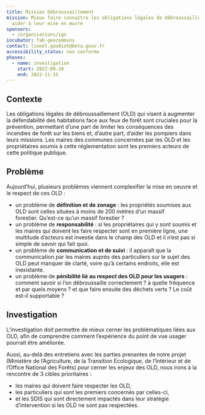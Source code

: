 ```yaml
---
title: Mission Débroussaillement
mission: Mieux faire connaître les obligations légales de débroussaillement et
  aider à leur mise en œuvre
sponsors:
  - /organisations/ign
incubator: fab-geocommuns
contact: lionel.gaudiot@beta.gouv.fr
accessibility_status: non conforme
phases:
  - name: investigation
    start: 2022-09-20
    end: 2022-11-15
---
```

## Contexte

Les obligations légales de débroussaillement (OLD) qui visent à augmenter la défendabilité des habitations face aux feux de forêt sont cruciales pour la prévention, permettant d’une part de limiter les conséquences des incendies de forêt sur les biens et, d’autre part, d’aider les pompiers dans leurs missions. Les maires des communes concernées par les OLD et les propriétaires soumis à cette réglementation sont les premiers acteurs de cette politique publique.

## Problème

Aujourd’hui, plusieurs problèmes viennent complexifier la mise en oeuvre et le respect de ces OLD : 

* un problème de **définition et de zonage** : les propriétés soumises aux OLD sont celles situées à moins de 200 mètres d’un massif forestier. Qu’est-ce qu’un massif forestier ?
* un problème de **responsabilité** : si les propriétaires qui y sont soumis et les maires qui doivent les faire respecter sont en première ligne, une multitude d’acteurs est investie dans le champ des OLD et il n’est pas si simple de savoir qui fait quoi.
* un problème de **communication et de suivi** : il apparaît que la communication par les maires auprès des particuliers sur le sujet des OLD peut manquer de clarté, voire qu’à certains endroits, elle est inexistante.
* un problème de **pénibilité lié au respect des OLD pour les usagers** : comment savoir si l’on débroussaille correctement ? à quelle fréquence et par quels moyens ? et que faire ensuite des déchets verts ? Le coût est-il supportable ?

## Investigation

L’investigation doit permettre de mieux cerner les problématiques liées aux OLD, afin de comprendre comment l’expérience du point de vue usager pourrait être améliorée.

Aussi, au-delà des entretiens avec les parties prenantes de notre projet (Ministère de l’Agriculture, de la Transition Ecologique, de l’Intérieur et de l’Office National des Forêts) pour cerner les enjeux des OLD, nous irons à la rencontre de 3 cibles prioritaires :

* les maires qui doivent faire respecter les OLD, 
* les particuliers qui sont les premiers concernés par celles-ci, 
* et les SDIS qui sont directement impactés dans leur stratégie d’intervention si les OLD ne sont pas respectées.